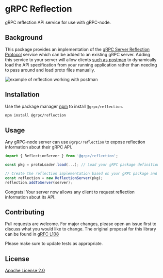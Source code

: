 # gRPC Reflection

gRPC reflection API service for use with gRPC-node.

## Background

This package provides an implementation of the [gRPC Server Reflection Protocol](https://github.com/grpc/grpc/blob/master/doc/server-reflection.md) service which can be added to an existing gRPC server. Adding this service to your server will allow clients [such as postman](https://blog.postman.com/postman-now-supports-grpc/) to dynamically load the API specification from your running application rather than needing to pass around and load proto files manually.

![example of reflection working with postman](./images/example.gif)

## Installation

Use the package manager [npm](https://www.npmjs.com/get-npm) to install `@grpc/reflection`.

```bash
npm install @grpc/reflection
```

## Usage

Any gRPC-node server can use `@grpc/reflection` to expose reflection information about their gRPC API. 

```typescript
import { ReflectionServer } from '@grpc/reflection';

const pkg = protoLoader.load(...); // Load your gRPC package definition as normal

// Create the reflection implementation based on your gRPC package and add it to your existing server
const reflection = new ReflectionServer(pkg);
reflection.addToServer(server);
```

Congrats! Your server now allows any client to request reflection information about its API.

## Contributing

Pull requests are welcome. For major changes, please open an issue first to discuss what you would like to change. The original proposal for this library can be found in [gRFC L108](https://github.com/grpc/proposal/blob/master/L108-node-grpc-reflection-library.md)

Please make sure to update tests as appropriate.

## License
[Apache License 2.0](https://choosealicense.com/licenses/apache-2.0/)
